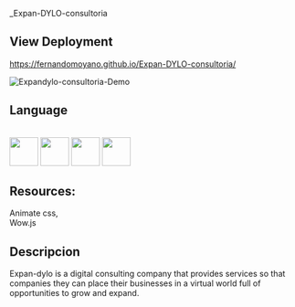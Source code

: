  _Expan-DYLO-consultoria

## View Deployment
https://fernandomoyano.github.io/Expan-DYLO-consultoria/


![Expandylo-consultoria-Demo](https://user-images.githubusercontent.com/64481454/214901323-0ec3d332-edda-4683-8aee-f3d9ddff038a.jpg)


## Language

<link rel="stylesheet" href="devicon.min.css">
<div "style=inline_block"><br>


 <img width="50px" height="50px" src="https://cdn.jsdelivr.net/gh/devicons/devicon/icons/html5/html5-original-wordmark.svg" />
 <img width="50px" height="50px" src="https://cdn.jsdelivr.net/gh/devicons/devicon/icons/css3/css3-original-wordmark.svg" />
 <img width="50px" height="50px" src="https://cdn.jsdelivr.net/gh/devicons/devicon/icons/bootstrap/bootstrap-original-wordmark.svg" />        
 <img width="50px" height="50px" src="https://cdn.jsdelivr.net/gh/devicons/devicon/icons/sass/sass-original.svg" /> 
 
 
## Resources:

Animate css,  
Wow.js

## Descripcion

Expan-dylo is a digital consulting company that provides services so that companies
they can place their businesses in a virtual world full of opportunities to grow
and expand.


